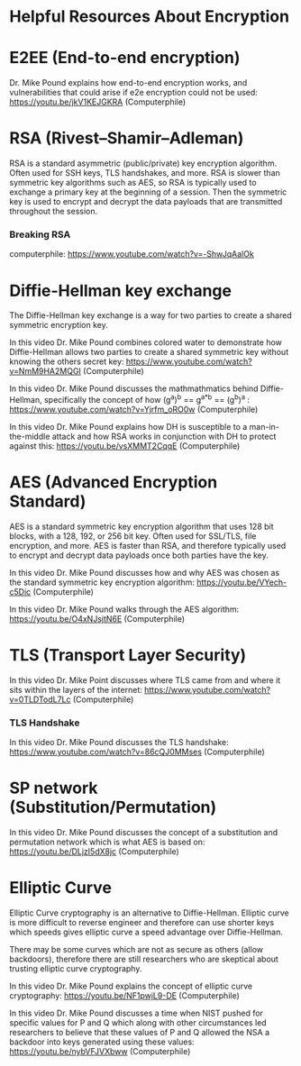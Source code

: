# Helpful Resources About Encryption

# E2EE (End-to-end encryption)

Dr. Mike Pound explains how end-to-end encryption works, and vulnerabilities that could arise if e2e encryption could not be used: https://youtu.be/jkV1KEJGKRA (Computerphile)

# RSA (Rivest–Shamir–Adleman)

RSA is a standard asymmetric (public/private) key encryption algorithm. Often used for SSH keys, TLS handshakes, and more. RSA is slower than symmetric key algorithms such as AES, so RSA is typically used to exchange a primary key at the beginning of a session. Then the symmetric key is used to encrypt and decrypt the data payloads that are transmitted throughout the session. 

### Breaking RSA

computerphile: https://www.youtube.com/watch?v=-ShwJqAalOk

# Diffie-Hellman key exchange

The Diffie-Hellman key exchange is a way for two parties to create a shared symmetric encryption key.

In this video Dr. Mike Pound combines colored water to demonstrate how Diffie-Hellman allows two parties to create a shared symmetric key without knowing the others secret key: https://www.youtube.com/watch?v=NmM9HA2MQGI (Computerphile)

In this video Dr. Mike Pound discusses the mathmathmatics behind Diffie-Hellman, specifically the concept of how (g<sup>a</sup>)<sup>b</sup> == g<sup>a\*b</sup> == (g<sup>b</sup>)<sup>a</sup> : https://www.youtube.com/watch?v=Yjrfm_oRO0w (Computerphile)

In this video Dr. Mike Pound explains how DH is susceptible to a man-in-the-middle attack and how RSA works in conjunction with DH to protect against this: https://youtu.be/vsXMMT2CqqE (Computerphile)

# AES (Advanced Encryption Standard)

AES is a standard symmetric key encryption algorithm that uses 128 bit blocks, with a 128, 192, or 256 bit key. Often used for SSL/TLS, file encryption, and more. AES is faster than RSA, and therefore typically used to encrypt and decrypt data payloads once both parties have the key.

In this video Dr. Mike Pound discusses how and why AES was chosen as the standard symmetric key encryption algorithm: https://youtu.be/VYech-c5Dic (Computerphile)

In this video Dr. Mike Pound walks through the AES algorithm: https://youtu.be/O4xNJsjtN6E (Computerphile)

# TLS (Transport Layer Security)

In this video Dr. Mike Point discusses where TLS came from and where it sits within the layers of the internet: https://www.youtube.com/watch?v=0TLDTodL7Lc (Computerphile)

### TLS Handshake

In this video Dr. Mike Pound discusses the TLS handshake: https://www.youtube.com/watch?v=86cQJ0MMses (Computerphile)

# SP network (Substitution/Permutation)

In this video Dr. Mike Pound discusses the concept of a substitution and permutation network which is what AES is based on: https://youtu.be/DLjzI5dX8jc (Computerphile)

# Elliptic Curve

Elliptic Curve cryptography is an alternative to Diffie-Hellman. Elliptic curve is more difficult to reverse engineer and therefore can use shorter keys which speeds gives elliptic curve a speed advantage over Diffie-Hellman.

There may be some curves which are not as secure as others (allow backdoors), therefore there are still researchers who are skeptical about trusting elliptic curve cryptography.

In this video Dr. Mike Pound explains the concept of elliptic curve cryptography: https://youtu.be/NF1pwjL9-DE (Computerphile)

In this video Dr. Mike Pound discusses a time when NIST pushed for specific values for P and Q which along with other circumstances led researchers to believe that these values of P and Q allowed the NSA a backdoor into keys generated using these values: https://youtu.be/nybVFJVXbww (Computerphile)

